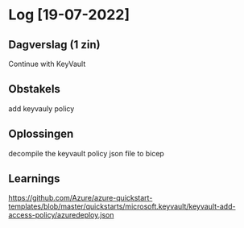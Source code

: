 # Log [19-07-2022]

## Dagverslag (1 zin)
  
Continue with KeyVault  
## Obstakels

add keyvauly policy 
## Oplossingen

decompile the keyvault policy json file to bicep

## Learnings

https://github.com/Azure/azure-quickstart-templates/blob/master/quickstarts/microsoft.keyvault/keyvault-add-access-policy/azuredeploy.json

